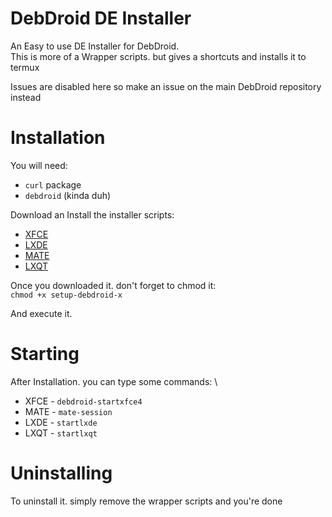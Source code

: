 # DebDroid DE Installer
An Easy to use DE Installer for DebDroid. \
This is more of a Wrapper scripts. but gives a shortcuts and installs it to termux 

Issues are disabled here so make an issue on the main DebDroid repository instead

# Installation
You will need: 
* `curl` package
* `debdroid` (kinda duh)

Download an Install the installer scripts:
* [XFCE](https://raw.githubusercontent.com/WMCB-Tech/debdroid-de-installer/main/installer/setup-debdroid-xfce)
* [LXDE](https://raw.githubusercontent.com/WMCB-Tech/debdroid-de-installer/main/installer/setup-debdroid-lxde)
* [MATE](https://raw.githubusercontent.com/WMCB-Tech/debdroid-de-installer/main/installer/setup-debdroid-mate)
* [LXQT](https://raw.githubusercontent.com/WMCB-Tech/debdroid-de-installer/main/installer/setup-debdroid-lxqt)

Once you downloaded it. don't forget to chmod it: \
`chmod +x setup-debdroid-x`

And execute it.

# Starting
After Installation. you can type some commands: \
* XFCE - `debdroid-startxfce4`
* MATE - `mate-session`
* LXDE - `startlxde`
* LXQT - `startlxqt`

# Uninstalling
To uninstall it. simply remove the wrapper scripts and you're done
